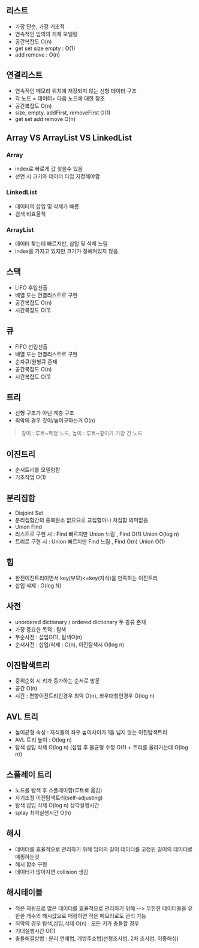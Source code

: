 ## 리스트

- 가장 단순, 가장 기초적
- 연속적인 임의의 개체 모델링
- 공간복잡도 O(n)
- get set size empty : O(1)
- add remove : O(n)



## 연결리스트

- 연속적인 메모리 위치에 저장되지 않는 선형 데이터 구조
- 각 노드 = 데이터+ 다음 노드에 대한 참조
- 공간복잡도 O(n)
- size, empty, addFirst, removeFirst O(1)
- get set add remove O(n)



## Array VS ArrayList VS LinkedList

### Array

- index로 빠르게 값 찾을수 있음
- 선언 시 크기와 데이터 타입 지정해야함



### LinkedList

- 데이터의 삽입 및 삭제가 빠름
- 검색 비효율적



### ArrayList

- 데이터 찾는데 빠르지만, 삽입 및 삭제 느림
- index를 가지고 있지만 크기가 정해져있지 않음



## 스택

- LIFO 후입선출
- 배열 또는 연결리스트로 구현
- 공간복잡도 O(n)
- 시간복잡도 O(1)



## 큐

- FIFO 선입선출
- 배열 또는 연결리스트로 구현
- 순차큐/원형큐 존재
- 공간복잡도 O(n)
- 시간복잡도 O(1)



## 트리

- 선형 구조가 아닌 계층 구조
- 최악의 경우 깊이/높이구하는거 O(n)

> 깊이 : 루트~특정 노드, 높이 : 루트~깊이가 가장 긴 노드



## 이진트리

- 순서트리를 모델링함
- 기초작업 O(1)



## 분리집합

- Disjoint Set
- 분리집합간의 중복원소 없으므로 교집합이나 차집합 의미없음
- Union Find
- 리스트로 구현 시 : Find 빠르지만 Union 느림 , Find O(1) Union O(log n)
- 트리로 구현 시 :  Union 빠르지만 Find 느림 , Find O(n) Union O(1)



## 힙

- 완전이진트리이면서 key(부모)<=key(자식)을 만족하는 이진트리
- 삽입 삭제 : O(log N)



## 사전

- unordered dictionary / ordered dictionary 두 종류 존재
- 가장 중요한 목적 : 탐색
- 무순사전 : 삽입O(1), 탐색O(n)
- 순서사전 : 삽입/삭제 : O(n), 이진탐색시 O(log n)



## 이진탐색트리

- 중위순회 시 키가 증가하는 순서로 방문
- 공간 O(n)
- 시간 : 편향이진트리인경우 최악 O(n), 좌우대칭인경우 O(log n)



## AVL 트리

- 높이균형 속성 : 자식들의 좌우 높이차이가 1을 넘지 않는 이진탐색트리
- AVL 트리 높이 : O(log n)
- 탐색 삽입 삭제 O(log n) (삽입 후 불균형 수정 O(1) + 트리를 올라가는데 O(log n))



## 스플레이 트리

- 노드를 탐색 후 스플레이함(루트로 옮김)
- 자기조정 이진탐색트리(self-adjusting)
- 탐색 삽입 삭제 O(log n) 상각실행시간
- splay 최악실행시간 O(h)



## 해시

- 데이터를 효율적으로 관리하기 위해 임의의 길이 데이터를 고정된 길이의 데이터로 매핑하는것
- 해시 함수 구형
- 데이터가 많아지면 collision 생김



## 해시테이블

- 적은 자원으로 많은 데이터를 효율적으로 관리하기 위해 --> 무한한 데이터들을 유한한 개수의 해시값으로 매핑하면 작은 메모리로도 관리 가능
- 최악의 경우 탐색,삽입,삭제 O(n) : 모든 키가 충돌할 경우
- 기대실행시간 O(1)
- 충돌해결방법 : 분리 연쇄법, 개방주소법(선형조사법, 2차 조사법, 이중해싱)
